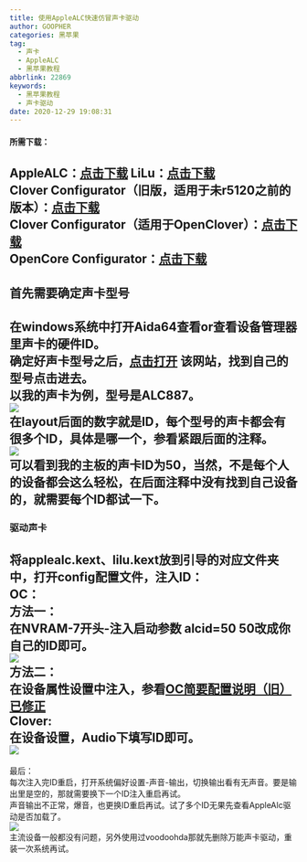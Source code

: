 ```yaml
---
title: 使用AppleALC快速仿冒声卡驱动
author: GOOPHER
categories: 黑苹果
tag:
  - 声卡
  - AppleALC
  - 黑苹果教程
abbrlink: 22869
keywords:
  - 黑苹果教程
  - 声卡驱动
date: 2020-12-29 19:08:31
---
```

#### 所需下载：
AppleALC：[点击下载](https://github.com/acidanthera/AppleALC/releases)
LiLu：[点击下载](https://github.com/acidanthera/Lilu/releases)  
Clover Configurator（旧版，适用于未r5120之前的版本）：[点击下载](https://goopher.lanzous.com/i56ijju7afg)  
Clover Configurator（适用于OpenClover）：[点击下载](https://goopher.lanzous.com/ihZfpju7aqh)  
OpenCore Configurator：[点击下载](https://www.macwk.com/soft/opencore-configurator)
---
## 首先需要确定声卡型号
在windows系统中打开Aida64查看or查看设备管理器里声卡的硬件ID。  
确定好声卡型号之后，[点击打开](https://github.com/acidanthera/AppleALC/tree/master/Resources) 该网站，找到自己的型号点击进去。  
以我的声卡为例，型号是ALC887。  
![](https://cdn.jsdelivr.net/gh/Goopher97/tuchuang@master/img/QQ20201229-194528@2x.png)  
在layout后面的数字就是ID，每个型号的声卡都会有很多个ID，具体是哪一个，参看紧跟后面的注释。  
![](https://cdn.jsdelivr.net/gh/Goopher97/tuchuang@master/img/QQ20201229-194807@2x.png)  
可以看到我的主板的声卡ID为50，当然，不是每个人的设备都会这么轻松，在后面注释中没有找到自己设备的，就需要每个ID都试一下。
---
### 驱动声卡
将applealc.kext、lilu.kext放到引导的对应文件夹中，打开config配置文件，注入ID：  
OC：  
方法一：  
在NVRAM-7开头-注入启动参数 alcid=50 50改成你自己的ID即可。  
![](https://cdn.jsdelivr.net/gh/Goopher97/tuchuang@master/img/QQ20201229-195322@2x.png)  
方法二：  
在设备属性设置中注入，参看[OC简要配置说明（旧）已修正](https://goopher97.github.io/2020/12/27/OCjianyaopeizhishuom/)  
Clover:  
在设备设置，Audio下填写ID即可。  
![](https://cdn.jsdelivr.net/gh/Goopher97/tuchuang@master/img/QQ20201229-195700@2x.png)
---
最后：  
每次注入完ID重启，打开系统偏好设置-声音-输出，切换输出看有无声音。要是输出里是空的，那就需要换下一个ID注入重启再试。  
声音输出不正常，爆音，也更换ID重启再试。试了多个ID无果先查看AppleAlc驱动是否加载了。  
![](https://cdn.jsdelivr.net/gh/Goopher97/tuchuang@master/img/QQ20201229-200047@2x.png)  
主流设备一般都没有问题，另外使用过voodoohda那就先删除万能声卡驱动，重装一次系统再试。
